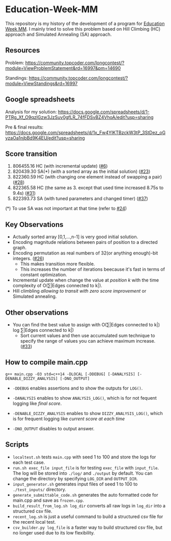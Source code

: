 # Education-Week-MM
This repository is my history of the development of a program for [Education Week MM](https://community.topcoder.com/longcontest/?module=ViewProblemStatement&rd=16997&pm=14690).
I mainly tried to solve this problem based on Hill Climbing (HC) approach and Simulated Annealing (SA) approach.

## Resources
Problem: https://community.topcoder.com/longcontest/?module=ViewProblemStatement&rd=16997&pm=14690

Standings: https://community.topcoder.com/longcontest/?module=ViewStandings&rd=16997

## Google spreadsheets
Analysis for my solution: https://docs.google.com/spreadsheets/d/1-PTRg_Xf_O9qzIGzw3JzSuv0gfLR_74fFDSvBZ4VhoA/edit?usp=sharing

Pre & final results: https://docs.google.com/spreadsheets/d/1x_Fw4YIKTBzckW3tP_3StDez_oGyzaOa1njbBd9K4EU/edit?usp=sharing

## Score transition
1. 806455.16 HC (with incremental update) ([#6](https://github.com/kyuridenamida/Education-Week-MM/issues/6))
2. 820439.30 SA(\*) (with a sorted array as the initial solution) ([#23](https://github.com/kyuridenamida/Education-Week-MM/issues/23))
3. 822360.59 HC (with changing one element instead of swapping a pair) ([#28](https://github.com/kyuridenamida/Education-Week-MM/issues/28))
4. 822365.58 HC (the same as 3. except that used time increased 8.75s to 9.4s) ([#31](https://github.com/kyuridenamida/Education-Week-MM/issues/31))
5. 822393.73 SA (with tuned parameters and changed timer) ([#37](https://github.com/kyuridenamida/Education-Week-MM/issues/37))

(\*) To use SA was not important at that time (refer to [#24](https://github.com/kyuridenamida/Education-Week-MM/issues/24))


## Key Observations
- Actually sorted array [0,1,...,n-1] is very good initial solution.
- Encoding magnitude relations between pairs of position to a directed graph. 
- Encoding permutation as real numbers of 32(or anything enough)-bit integers. ([#26](https://github.com/kyuridenamida/Education-Week-MM/issues/26))
  - This makes transition more flexible.
  - This increases the number of iterations beecause it's fast in terms of constant optimization.
- Incremental update when change the value at *position k* with the time complexity of O(∑|Edges connected to k|).
- Hill climbling *allowing to transit with zero score improvement* or Simulated annealing.

## Other observations
- You can find the best value to assign with O(∑|Edges connected to k|) log ∑|Edges connected to k|)
  - Sort current values and then use accumulated sum technique to specify the range of values you can achieve maximum increase. ([#33](https://github.com/kyuridenamida/Education-Week-MM/issues/33))

## How to compile main.cpp
```g++ main.cpp -O3 std=c++14 -DLOCAL [-DDEBUG] [-DANALYSIS] [-DENABLE_DIZZY_ANALYSIS] [-DNO_OUTPUT]```

- `-DDEBUG` enables assertions and to show the outputs for `LOG()`.

- `-DANALYSIS` enables to show `ANALYSIS_LOG()`, which is for not fequent logging like *final score*.

- `-DENABLE_DIZZY_ANALYSIS` enables to show `DIZZY_ANALYSIS_LOG()`, which is for frequent logging like *current score at each time* 

- `-DNO_OUTPUT` disables to output answer.

## Scripts
- `localtest.sh` tests `main.cpp` with seed 1 to 100 and store the logs for each test case.
- `run.sh exec_file input_file` is for testing `exec_file` with `input_file`. The log will be stored into `./log/` and `./output` by default. You can change the directory by specifying `LOG_DIR` and `OUTPUT_DIR`.
- `input_generator.sh` generates input files of seed 1 to 100 to `./test_inputs/` directory.
- `generate_submittable_code.sh` generates the auto formatted code for main.cpp and save as `frozen.cpp`.
- `build_result_from_log.sh log_dir` converts all raw logs in `log_dir` into a structured csv file.
- `recent_log.sh` is just a useful command to build a structured csv file for the recent local test.
- `csv_builder.py log_file` is a faster way to build structured csv file, but no longer used due to its low flexibility.
